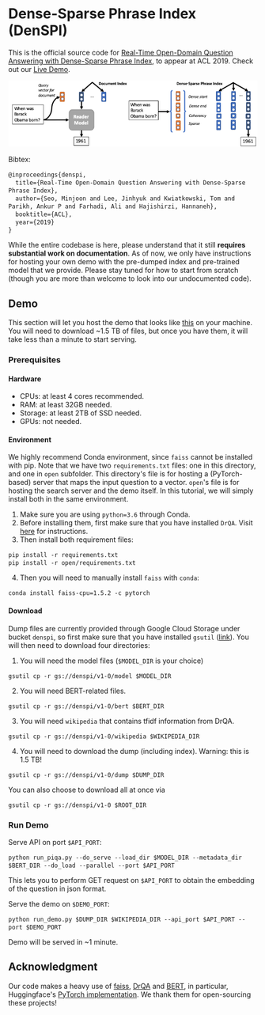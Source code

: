 # Dense-Sparse Phrase Index (DenSPI)


This is the official source code for 
[Real-Time Open-Domain Question Answering with Dense-Sparse Phrase Index](https://arxiv.org/abs/1906.05807),
to appear at ACL 2019.
Check out our [Live Demo](https://nlp.cs.washington.edu/denspi).

![teaser](teaser.png)

Bibtex:
```
@inproceedings{denspi,
  title={Real-Time Open-Domain Question Answering with Dense-Sparse Phrase Index},
  author={Seo, Minjoon and Lee, Jinhyuk and Kwiatkowski, Tom and Parikh, Ankur P and Farhadi, Ali and Hajishirzi, Hannaneh},
  booktitle={ACL},
  year={2019}
}
```

While the entire codebase is here, please understand that it still **requires substantial work on documentation**.
As of now, we only have instructions for hosting your own demo with the pre-dumped index and pre-trained model that we provide.
Please stay tuned for how to start from scratch (though you are more than welcome to look into our undocumented code).


## Demo
This section will let you host the demo that looks like [this](https://nlp.cs.washington.edu/denspi)
on your machine.
You will need to download ~1.5 TB of files, but once you have them, it will take less than a minute to start serving.

### Prerequisites

#### Hardware
- CPUs: at least 4 cores recommended.
- RAM: at least 32GB needed.
- Storage: at least 2TB of SSD needed.
- GPUs: not needed.


#### Environment
We highly recommend Conda environment, since `faiss` cannot be installed with pip.
Note that we have two `requirements.txt` files: one in this directory, and one in `open` subfolder.
This directory's file is for hosting a (PyTorch-based) server that maps the input question to a vector.
`open`'s file is for hosting the search server and the demo itself.
In this tutorial, we will simply install both in the same environment.

1. Make sure you are using `python=3.6` through Conda.
2. Before installing them, first make sure that you have installed `DrQA`. 
Visit [here](https://github.com/facebookresearch/DrQA) for instructions.
3. Then install both requirement files:
```
pip install -r requirements.txt
pip install -r open/requirements.txt
```
4. Then you will need to manually install `faiss` with `conda`:
```
conda install faiss-cpu=1.5.2 -c pytorch
```


#### Download
Dump files are currently provided through Google Cloud Storage under bucket `denspi`,
 so first make sure that you have installed `gsutil` ([link](https://cloud.google.com/storage/docs/gsutil_install)).
You will then need to download four directories: 
1. You will need the model files (`$MODEL_DIR` is your choice)
```
gsutil cp -r gs://denspi/v1-0/model $MODEL_DIR
``` 
2. You will need BERT-related files. 
```
gsutil cp -r gs://denspi/v1-0/bert $BERT_DIR
```
3. You will need `wikipedia` that contains tfidf information from DrQA. 
```
gsutil cp -r gs://denspi/v1-0/wikipedia $WIKIPEDIA_DIR
```
4. You will need to download the dump (including index). Warning: this is 1.5 TB!
```
gsutil cp -r gs://denspi/v1-0/dump $DUMP_DIR
```

You can also choose to download all at once via
```
gsutil cp -r gs://denspi/v1-0 $ROOT_DIR
```


### Run Demo

Serve API on port `$API_PORT`:
```
python run_piqa.py --do_serve --load_dir $MODEL_DIR --metadata_dir $BERT_DIR --do_load --parallel --port $API_PORT
```
This lets you to perform GET request on `$API_PORT` to obtain the embedding of the question in json format.


Serve the demo on `$DEMO_PORT`:
```
python run_demo.py $DUMP_DIR $WIKIPEDIA_DIR --api_port $API_PORT --port $DEMO_PORT
```

Demo will be served in ~1 minute.


## Acknowledgment
Our code makes a heavy use of [faiss](https://github.com/facebookresearch/faiss), 
[DrQA](https://github.com/facebookresearch/DrQA) and [BERT](https://github.com/google-research/bert), in particular,
Huggingface's [PyTorch implementation](https://github.com/huggingface/pytorch-pretrained-BERT).
We thank them for open-sourcing these projects!
